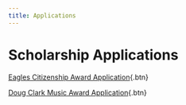 ```yaml
---
title: Applications
---
```


<main class="container">

# Scholarship Applications

[Eagles Citizenship Award Application](/assets/applications/eagles-scholarship-application-2021.doc){.btn}

[Doug Clark Music Award Application](/assets/applications/doug-clark-scholarship-application-2021.doc){.btn}


</main>



